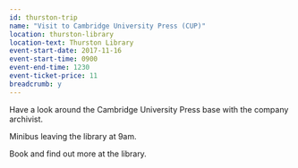 ```yaml
---
id: thurston-trip
name: "Visit to Cambridge University Press (CUP)"
location: thurston-library
location-text: Thurston Library
event-start-date: 2017-11-16
event-start-time: 0900
event-end-time: 1230
event-ticket-price: 11
breadcrumb: y
---
```


Have a look around the Cambridge University Press base with the company archivist.

Minibus leaving the library at 9am.

Book and find out more at the library.
